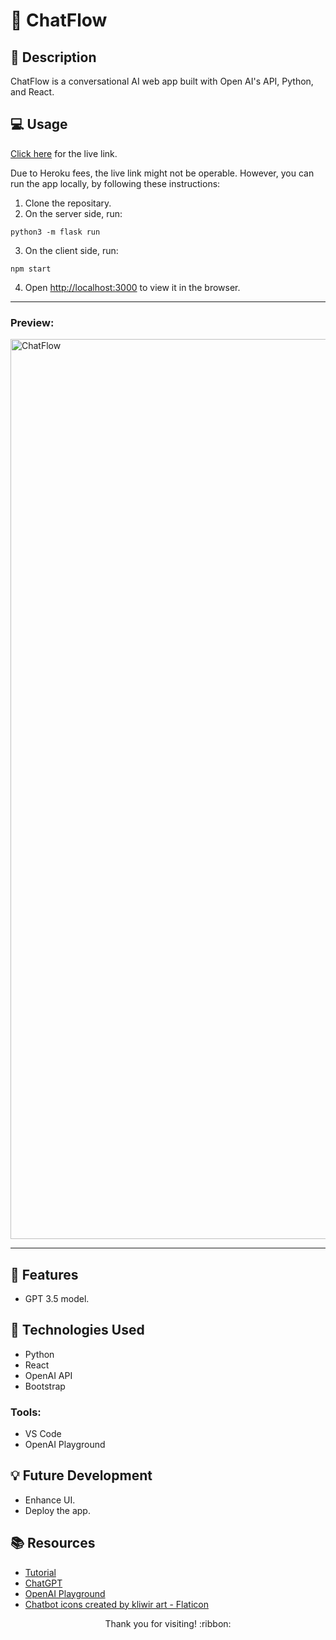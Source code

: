 # :robot: ChatFlow

## :pencil: Description

ChatFlow is a conversational AI web app built with Open AI's API, Python, and React.

## :computer: Usage

[Click here](https://chatflow-986171215eab.herokuapp.com/) for the live link.

Due to Heroku fees, the live link might not be operable. However, you can run the app locally, by following these instructions:
1. Clone the repositary.
2. On the server side, run:
```
python3 -m flask run
```
3. On the client side, run:
```
npm start
```
4. Open [http://localhost:3000](http://localhost:3000) to view it in the browser.

<hr>

### Preview:

<img width="1440" alt="ChatFlow" src="https://github.com/hbarry89/ChatFlow/assets/106551259/6661dbd1-fde9-41b1-b6be-ecfc62f13683">

<hr>

## :confetti_ball: Features
- GPT 3.5 model.

## :wrench: Technologies Used

- Python
- React
- OpenAI API
- Bootstrap

### Tools:
- VS Code
- OpenAI Playground

## :bulb: Future Development
- Enhance UI.
- Deploy the app.

## :books: Resources

- [Tutorial](https://www.youtube.com/watch?v=OxAqkTH8Kc0) 
- [ChatGPT](https://openai.com/blog/chatgpt)
- [OpenAI Playground](https://platform.openai.com/playground)
- <a href="https://www.flaticon.com/free-icons/chatbot" title="chatbot icons">Chatbot icons created by kliwir art - Flaticon</a>

<p align="center">Thank you for visiting! :ribbon:</p>
